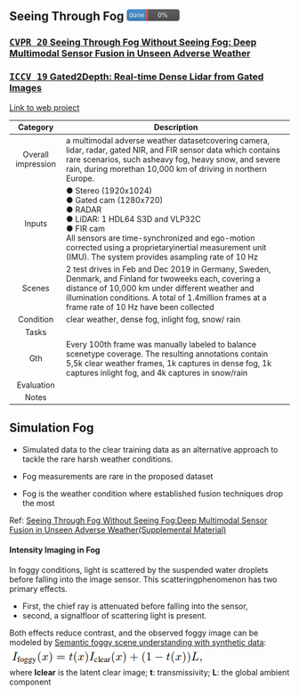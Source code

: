 <!-- CSS -->
<link rel="stylesheet" style="text/css" href="../styles.css">
<!--     -->

## Seeing Through Fog <img src="../doc/0.png" width="95">
### [<kbd>CVPR 20</kbd> Seeing Through Fog Without Seeing Fog: Deep Multimodal Sensor Fusion in Unseen Adverse Weather](https://www.cs.princeton.edu/~fheide/AdverseWeatherFusion/) 

### [<kbd>ICCV 19</kbd> Gated2Depth: Real-time Dense Lidar from Gated Images](https://arxiv.org/pdf/1902.04997.pdf)

[Link to web project](https://www.cs.princeton.edu/~fheide/AdverseWeatherFusion/)


| Category | Description |
| :--: | -- |
| Overall impression | a  multimodal  adverse  weather  datasetcovering camera, lidar, radar, gated NIR, and FIR sensor data which contains rare scenarios, such asheavy fog, heavy snow, and severe rain, during morethan 10,000 km of driving in northern Europe. |
| Inputs | ● Stereo (1920x1024) <br/> ● Gated cam (1280x720) <br/> ● RADAR <br/> ● LiDAR: 1 HDL64 S3D and VLP32C <br/> ● FIR cam<br/> All  sensors  are  time-synchronized and ego-motion corrected using a proprietaryinertial  measurement  unit  (IMU).  The  system  provides  asampling rate of 10 Hz | 
| Scenes | 2 test drives in Feb and Dec 2019 in Germany, Sweden, Denmark, and Finland for twoweeks  each,  covering  a  distance  of  10,000 km  under  different weather and illumination conditions.  A total of 1.4million frames at a frame rate of 10 Hz have been collected |
| Condition | clear weather, dense fog, inlight fog, snow/ rain | 
| Tasks |  |
| Gth | Every 100th frame was manually labeled to balance scenetype coverage. The resulting annotations contain 5,5k clear weather  frames,  1k  captures  in  dense  fog,  1k  captures  inlight fog, and 4k captures in snow/rain |
| Evaluation |  |
| Notes |  |


## Simulation Fog
- Simulated data to the clear training data as an alternative approach to tackle the rare harsh weather conditions.

- Fog measurements are rare in the proposed dataset

- Fog is the weather condition where established fusion techniques drop the most


Ref: [Seeing Through Fog Without Seeing Fog:Deep Multimodal Sensor Fusion in Unseen Adverse Weather(Supplemental Material)](https://www.cs.princeton.edu/~fheide/AdverseWeatherFusion/figures/AdverseWeatherFusion_Supplement.pdf)

#### Intensity Imaging in Fog

In foggy conditions, light is scattered by the suspended water droplets before falling into the image sensor. This scatteringphenomenon has two primary effects.
- First, the chief ray is attenuated before falling into the sensor,
- second, a signalfloor of scattering light is present.

Both effects reduce contrast, and the observed foggy image can be modeled by [Semantic foggy scene understanding with synthetic data](https://arxiv.org/abs/1708.07819):
![](../doc/simu_fog_img.png)  
where **Iclear** is the latent clear image; **t**: transmissivity; **L**: the global ambient component